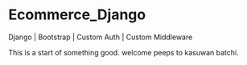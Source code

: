 # Ecommerce_Django
Django | Bootstrap | Custom Auth | Custom Middleware

This is a start of something good. welcome peeps to kasuwan batchi.

